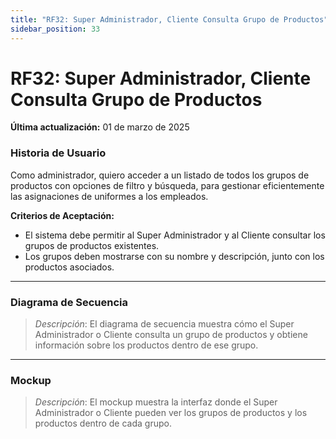 ```yaml
---
title: "RF32: Super Administrador, Cliente Consulta Grupo de Productos"  
sidebar_position: 33
---
```


# RF32: Super Administrador, Cliente Consulta Grupo de Productos

**Última actualización:** 01 de marzo de 2025

### Historia de Usuario

Como administrador, quiero acceder a un listado de todos los grupos de productos con opciones de filtro y búsqueda, para gestionar eficientemente las asignaciones de uniformes a los empleados.

  **Criterios de Aceptación:**
  - El sistema debe permitir al Super Administrador y al Cliente consultar los grupos de productos existentes.
  - Los grupos deben mostrarse con su nombre y descripción, junto con los productos asociados.

---

### Diagrama de Secuencia

> *Descripción*: El diagrama de secuencia muestra cómo el Super Administrador o Cliente consulta un grupo de productos y obtiene información sobre los productos dentro de ese grupo.

---

### Mockup

> *Descripción*: El mockup muestra la interfaz donde el Super Administrador o Cliente pueden ver los grupos de productos y los productos dentro de cada grupo.
